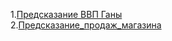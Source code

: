 1.[Предсказание ВВП Ганы](https://github.com/PavelNovikov888/portfolio/tree/master/%D0%92%D1%80%D0%B5%D0%BC%D0%B5%D0%BD%D0%BD%D1%8B%D0%B5%20%D1%80%D1%8F%D0%B4%D1%8B/%D0%9F%D1%80%D0%B5%D0%B4%D1%81%D0%BA%D0%B0%D0%B7%D0%B0%D0%BD%D0%B8%D0%B5%20%D0%92%D0%92%D0%9F%20%D0%93%D0%B0%D0%BD%D1%8B)  
2.[Предсказание_продаж_магазина](https://github.com/PavelNovikov888/portfolio/tree/master/%D0%92%D1%80%D0%B5%D0%BC%D0%B5%D0%BD%D0%BD%D1%8B%D0%B5%20%D1%80%D1%8F%D0%B4%D1%8B/%D0%9F%D1%80%D0%B5%D0%B4%D1%81%D0%BA%D0%B0%D0%B7%D0%B0%D0%BD%D0%B8%D0%B5_%D0%BF%D1%80%D0%BE%D0%B4%D0%B0%D0%B6_%D0%BC%D0%B0%D0%B3%D0%B0%D0%B7%D0%B8%D0%BD%D0%B0)
